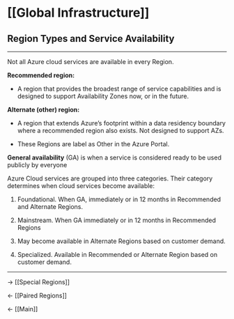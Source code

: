 # [[Global Infrastructure]]
## Region Types and Service Availability

<hr>

Not all Azure cloud services are available in every Region.  
  

**Recommended region:**

* A region that provides the broadest range of service capabilities and is designed to support Availability Zones now, or in the future. 

**Alternate (other) region:**

* A region that extends Azure’s footprint within a data residency boundary where a recommended region also exists. Not designed to support AZs.

* These Regions are label as Other in the Azure Portal.

  

**General availability** (GA) is when a service is considered ready to be used publicly by everyone


Azure Cloud services are grouped into three categories.
Their category determines when cloud services become available:

1.  Foundational. When GA, immediately or in 12 months in Recommended and Alternate Regions.
2. Mainstream. When GA immediately or in 12 months in Recommended Regions 

3. May become available in Alternate Regions based on customer demand.

4. Specialized. Available in Recommended or Alternate Region based on customer demand.

<hr>

-> [[Special Regions]]

<- [[Paired Regions]]

<- [[Main]]
